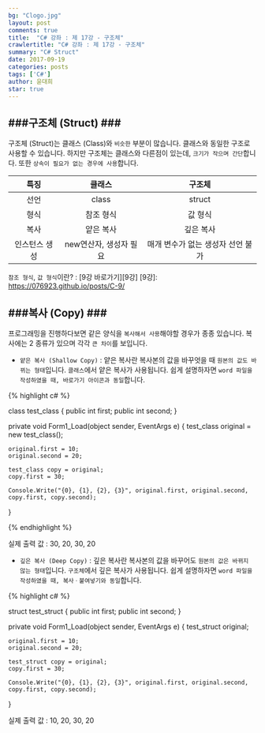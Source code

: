 ```yaml
---
bg: "Clogo.jpg"
layout: post
comments: true
title:  "C# 강좌 : 제 17강 - 구조체"
crawlertitle: "C# 강좌 : 제 17강 - 구조체"
summary: "C# Struct"
date: 2017-09-19
categories: posts
tags: ['C#']
author: 윤대희
star: true
---
```


###구조체 (Struct) ###
----------
구조체 (Struct)는 클래스 (Class)와 `비슷한` 부분이 많습니다.  클래스와 동일한 구조로 사용할 수 있습니다. 하지만 구조체는 클래스와 다른점이 있는데, `크기가 작으며 간단`합니다. 또한 `상속이 필요가 없는 경우에 사용`합니다.


|      특징     |         클래스         |               구조체              |
|:-------------:|:----------------------:|:---------------------------------:|
|      선언     |          class         |               struct              |
|      형식     |        참조 형식       |              값 형식              |
|      복사     |        얕은 복사       |             깊은 복사             |
| 인스턴스 생성 | new연산자, 생성자 필요 | 매개 변수가 없는 생성자 선언 불가 |


`참조 형식`, `값 형식`이란? : [9강 바로가기][9강]
[9강]: https://076923.github.io/posts/C-9/

###복사 (Copy) ###
----------
프로그래밍을 진행하다보면 같은 양식을 `복사해서 사용`해야할 경우가 종종 있습니다. 복사에는 2 종류가 있으며 각각 `큰 차이`를 보입니다.

* `얕은 복사 (Shallow Copy)` : 얕은 복사란 복사본의 값을 바꾸엇을 때 `원본의 값도 바뀌는 형태`입니다. `클래스`에서 얕은 복사가 사용됩니다. 쉽게 설명하자면 `word 파일을 작성하였을 때, 바로가기 아이콘과 동일`합니다.

{% highlight c# %}

class test_class
{
    public int first;
    public int second;
}

private void Form1_Load(object sender, EventArgs e)
{
    test_class original = new test_class();

    original.first = 10;
    original.second = 20;

    test_class copy = original;
    copy.first = 30;

    Console.Write("{0}, {1}, {2}, {3}", original.first, original.second, copy.first, copy.second);
}

{% endhighlight %}

실제 출력 값 : 30, 20, 30, 20

* `깊은 복사 (Deep Copy)` : 깊은 복사란 복사본의 값을 바꾸어도 `원본의 값은 바뀌지 않는 형태`입니다. `구조체`에서 깊은 복사가 사용됩니다. 쉽게 설명하자면 `word 파일을 작성하였을 때, 복사ㆍ붙여넣기와 동일`합니다.

{% highlight c# %}

struct test_struct
{
    public int first;
    public int second;
}

private void Form1_Load(object sender, EventArgs e)
{
    test_struct original;

    original.first = 10;
    original.second = 20;

    test_struct copy = original;
    copy.first = 30;

    Console.Write("{0}, {1}, {2}, {3}", original.first, original.second, copy.first, copy.second);
}

실제 출력 값 : 10, 20, 30, 20




